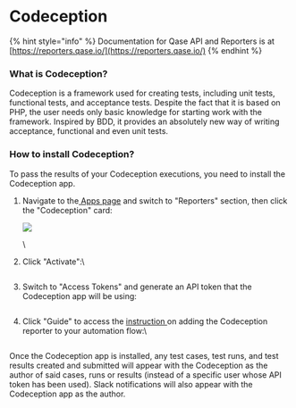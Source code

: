 # Codeception

{% hint style="info" %}
Documentation for Qase API and Reporters is at [https://reporters.qase.io/](https://reporters.qase.io/)
{% endhint %}

### What is Codeception?

Codeception is a framework used for creating tests, including unit tests, functional tests, and acceptance tests. Despite the fact that it is based on PHP, the user needs only basic knowledge for starting work with the framework. Inspired by BDD, it provides an absolutely new way of writing acceptance, functional and even unit tests.

### How to install Codeception?

To pass the results of your Codeception executions, you need to install the Codeception app.

1.  Navigate to the[ Apps page](https://app.qase.io/apps) and switch to "Reporters" section, then click the "Codeception" card:

    [![](https://downloads.intercomcdn.com/i/o/657861702/cd55fe2516c42b39c5b4a5bb/image.png)](https://downloads.intercomcdn.com/i/o/657861702/cd55fe2516c42b39c5b4a5bb/image.png)

    \

2.  Click "Activate":\


    <figure><img src="https://downloads.intercomcdn.com/i/o/657881467/76b9e247c7dc5f08c6cfb260/image.png" alt=""><figcaption></figcaption></figure>
3.  Switch to "Access Tokens" and generate an API token that the Codeception app will be using:



    <figure><img src="https://downloads.intercomcdn.com/i/o/657900892/c3313f3266bd5f159deb32e9/image.png" alt=""><figcaption></figcaption></figure>
4.  Click "Guide" to access the [instruction ](https://github.com/qase-tms/qase-codeception#readme)on adding the Codeception reporter to your automation flow:\


    <figure><img src="https://downloads.intercomcdn.com/i/o/657899784/ad9972c5937289fbba6e6967/image.png" alt=""><figcaption></figcaption></figure>

Once the Codeception app is installed, any test cases, test runs, and test results created and submitted will appear with the Codeception as the author of said cases, runs or results (instead of a specific user whose API token has been used). Slack notifications will also appear with the Codeception app as the author.
